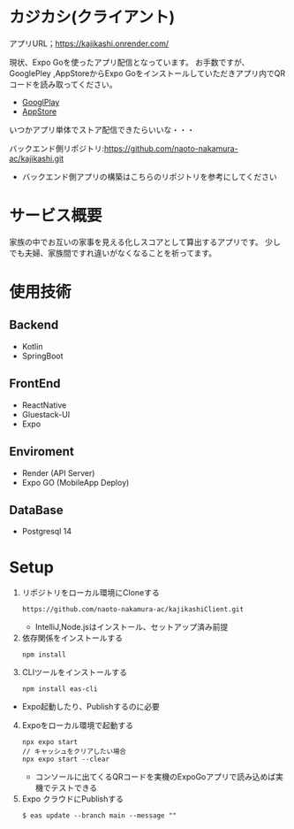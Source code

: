 # カジカシ(クライアント)
アプリURL；https://kajikashi.onrender.com/

現状、Expo Goを使ったアプリ配信となっています。
お手数ですが、GooglePley ,AppStoreからExpo Goをインストールしていただきアプリ内でQRコードを読み取ってください。
- [GooglPlay](https://play.google.com/store/apps/details?id=host.exp.exponent&referrer=www)
- [AppStore](https://itunes.apple.com/app/apple-store/id982107779)

いつかアプリ単体でストア配信できたらいいな・・・

バックエンド側リポジトリ:https://github.com/naoto-nakamura-ac/kajikashi.git
- バックエンド側アプリの構築はこちらのリポジトリを参考にしてください
# サービス概要
家族の中でお互いの家事を見える化しスコアとして算出するアプリです。
少しでも夫婦、家族間ですれ違いがなくなることを祈ってます。

# 使用技術
## Backend
- Kotlin
- SpringBoot
## FrontEnd
- ReactNative
- Gluestack-UI
- Expo
## Enviroment
- Render (API Server)
- Expo GO (MobileApp Deploy)
## DataBase
- Postgresql 14
# Setup
1. リポジトリをローカル環境にCloneする
    ```
    https://github.com/naoto-nakamura-ac/kajikashiClient.git
    ```
   - IntelliJ,Node.jsはインストール、セットアップ済み前提
2. 依存関係をインストールする
   ```
   npm install
   ```
3. CLIツールをインストールする
   ```
   npm install eas-cli 
   ```
- Expo起動したり、Publishするのに必要
4. Expoをローカル環境で起動する
   ```
   npx expo start
   // キャッシュをクリアしたい場合
   npx expo start --clear
   ```
   - コンソールに出てくるQRコードを実機のExpoGoアプリで読み込めば実機でテストできる
5. Expo クラウドにPublishする
   ```
   $ eas update --branch main --message ""     
   ```

